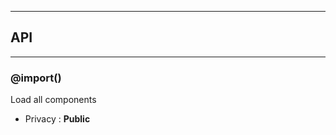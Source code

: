 


-----------------------------
## API
-----------------------------

### @import()
Load all components
- Privacy : **Public**






